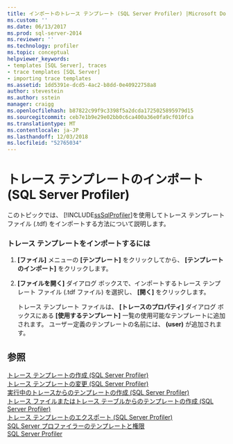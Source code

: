 ```yaml
---
title: インポートのトレース テンプレート (SQL Server Profiler) |Microsoft Docs
ms.custom: ''
ms.date: 06/13/2017
ms.prod: sql-server-2014
ms.reviewer: ''
ms.technology: profiler
ms.topic: conceptual
helpviewer_keywords:
- templates [SQL Server], traces
- trace templates [SQL Server]
- importing trace templates
ms.assetid: 1dd5391e-dcd5-4ac2-b8dd-0e40922758a8
author: stevestein
ms.author: sstein
manager: craigg
ms.openlocfilehash: b87822c99f9c3398f5a2dcda1725025895979d15
ms.sourcegitcommit: ceb7e1b9e29e02bb0c6ca400a36e0fa9cf010fca
ms.translationtype: MT
ms.contentlocale: ja-JP
ms.lasthandoff: 12/03/2018
ms.locfileid: "52765034"
---
```

# <a name="import-a-trace-template-sql-server-profiler"></a>トレース テンプレートのインポート (SQL Server Profiler)
  このトピックでは、 [!INCLUDE[ssSqlProfiler](../../includes/sssqlprofiler-md.md)]を使用してトレース テンプレート ファイル (.tdf) をインポートする方法について説明します。  
  
### <a name="to-import-a-trace-template"></a>トレース テンプレートをインポートするには  
  
1.  **[ファイル]** メニューの **[テンプレート]** をクリックしてから、 **[テンプレートのインポート]** をクリックします。  
  
2.  **[ファイルを開く]** ダイアログ ボックスで、インポートするトレース テンプレート ファイル (.tdf ファイル) を選択し、 **[開く]** をクリックします。  
  
     トレース テンプレート ファイルは、 **[トレースのプロパティ]** ダイアログ ボックスにある **[使用するテンプレート]** 一覧の使用可能なテンプレートに追加されます。 ユーザー定義のテンプレートの名前には、 **(user)** が追加されます。  
  
## <a name="see-also"></a>参照  
 [トレース テンプレートの作成 &#40;SQL Server Profiler&#41;](create-a-trace-template-sql-server-profiler.md)   
 [トレース テンプレートの変更 &#40;SQL Server Profiler&#41;](../../database-engine/modify-a-trace-template-sql-server-profiler.md)   
 [実行中のトレースからのテンプレートの作成 &#40;SQL Server Profiler&#41;](derive-a-template-from-a-running-trace-sql-server-profiler.md)   
 [トレース ファイルまたはトレース テーブルからのテンプレートの作成 &#40;SQL Server Profiler&#41;](derive-a-template-from-a-trace-file-or-trace-table-sql-server-profiler.md)   
 [トレース テンプレートのエクスポート &#40;SQL Server Profiler&#41;](export-a-trace-template-sql-server-profiler.md)   
 [SQL Server プロファイラーのテンプレートと権限](sql-server-profiler-templates-and-permissions.md)   
 [SQL Server Profiler](sql-server-profiler.md)  
  
  
